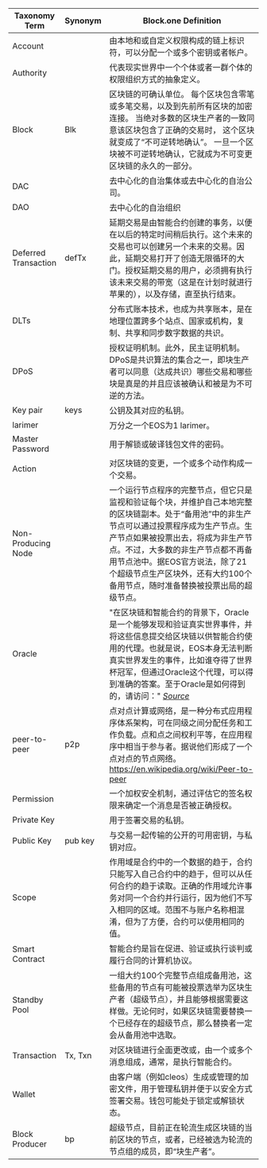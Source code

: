 | Taxonomy Term   | Synonym        | Block.one Definition |
|-----------------|----------------|----------------------|
| Account	      | 			   |由本地和或自定义权限构成的链上标识符，可以分配一个或多个密钥或者帐户。 |
| Authority		  |          	   |代表现实世界中一个个体或者一群个体的权限组织方式的抽象定义。 |
| Block           | Blk            |区块链的可确认单位。 每个区块包含零笔或多笔交易，以及到先前所有区块的加密连接。 当绝对多数的区块生产者的一致同意该区块包含了正确的交易时， 这个区块就变成了“不可逆转地确认”。 一旦一个区块被不可逆转地确认，它就成为不可变更区块链的永久的一部分。  |
| DAC             |                | 去中心化的自治集体或去中心化的自治公司。 |
| DAO             |                | 去中心化的自治组织|
| Deferred Transaction | defTx | 延期交易是由智能合约创建的事务，以便在以后的特定时间稍后执行。这个未来的交易也可以创建另一个未来的交易。因此，延期交易打开了创造无限循环的大门。授权延期交易的用户，必须拥有执行该未来交易的带宽（这是在计划时就进行苹果的），以及存储，直至执行结束。 |
| DLTs            |                | 分布式账本技术，也成为共享账本，是在地理位置跨多个站点、国家或机构，复制、共享和同步数字数据的共识。 |
| DPoS            |                | 授权证明机制。此外，民主证明机制。DPoS是共识算法的集合之一，即块生产者可以同意（达成共识）哪些交易和哪些块是真是的并且应该被确认和被是为不可逆的方法。 |
| Key pair		  | keys		   | 公钥及其对应的私钥。 |
| larimer         |                | 万分之一个EOS为1 larimer。 |
| Master Password | 			   |用于解锁或破译钱包文件的密码。 |
| Action          |                | 对区块链的变更，一个或多个动作构成一个交易。 |   
| Non-Producing Node |                |一个运行节点程序的完整节点，但它只是监视和验证每个块，并维护自己本地完整的区块链副本。处于“备用池”中的非生产节点可以通过投票程序成为生产节点。生产节点如果被投票出去，将成为非生产节点。不过，大多数的非生产节点都不再备用节点池中。据EOS官方说法，除了21个超级节点生产区块外，还有大约100个备用节点，随时准备替换被投票出局的超级节点。 | 
| Oracle          |                | "在区块链和智能合约的背景下，Oracle是一个能够发现和验证真实世界事件，并将这些信息提交给区块链以供智能合约使用的代理。也就是说，EOS本身无法判断真实世界发生的事件，比如谁夺得了世界杯冠军，但通过Oracle这个代理，可以得到准确的答案。至于Oracle是如何得到的，请访问：" *[Source](https://blockchainhub.net/blockchain-oracles/)* |
| peer-to-peer | p2p | 点对点计算或网络，是一种分布式应用程序体系架构，可在同级之间分配任务和工作负载。点和点之间权利平等，在应用程序中相当于参与者。据说他们形成了一个点对点的节点网络。https://en.wikipedia.org/wiki/Peer-to-peer| 
| Permission      |				   | 一个加权安全机制，通过评估它的签名权限来确定一个消息是否被正确授权。 |
| Private Key	  |    			   | 用于签署交易的私钥。 | 
| Public Key	  | pub key		   |与交易一起传输的公开的可用密钥，与私钥对应。|
| Scope | | 作用域是合约中的一个数据的趋于，合约只能写入自己合约中的趋于，但可以从任何合约的趋于读取。正确的作用域允许事务对同一个合约并行运行，因为他们不写入相同的区域。范围不与账户名称相混淆，但为了方便，合约可以使用相同的值。 |
| Smart Contract  |                |智能合约是旨在促进、验证或执行谈判或履行合同的计算机协议。 |
| Standby Pool | | 一组大约100个完整节点组成备用池，这些备用的节点有可能被投票选举为区块生产者（超级节点），并且能够根据需要这样做。无论何时，如果区块链需要替换一个已经存在的超级节点，那么替换者一定会从备用池中选取。|
| Transaction     | Tx, Txn        |对区块链进行全面更改或，由一个或多个消息组成，通常，是执行智能合约。 | 
| Wallet		  |  			   |由客户端（例如cleos）生成或管理的加密文件，用于管理私钥并便于以安全方式签署交易。钱包可能处于锁定或解锁状态。 |
| Block Producer  | bp             | 超级节点，目前正在轮流生成区块链的当前区块的节点，或者，已经被选为轮流的节点组的成员，即“块生产者”。 |                                
